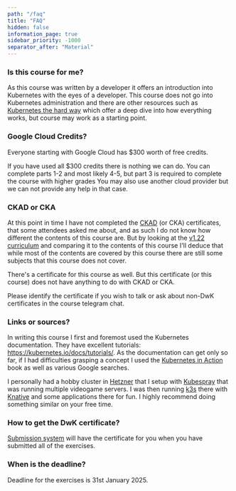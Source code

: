 ```yaml
---
path: "/faq"
title: "FAQ"
hidden: false
information_page: true
sidebar_priority: -1000
separator_after: "Material"
---
```


<table-of-contents></table-of-contents>

### Is this course for me?

As this course was written by a developer it offers an introduction into Kubernetes with the eyes of a developer. This course does not go into Kubernetes administration and there are other resources such as [Kubernetes the hard way](https://github.com/kelseyhightower/kubernetes-the-hard-way) which offer a deep dive into how everything works, but course may work as a starting point.

### Google Cloud Credits?

Everyone starting with Google Cloud has \$300 worth of free credits.

If you have used all \$300 credits there is nothing we can do. You can complete parts 1-2 and most likely 4-5, but part 3 is required to complete the course with higher grades
You may also use another cloud provider but we can not provide any help in that case.

### CKAD or CKA

At this point in time I have not completed the [CKAD](https://www.cncf.io/certification/ckad/) (or CKA) certificates, that some attendees asked me about, and as such I do not know how different the contents of this course are. But by looking at the [v1.22 curriculum](https://github.com/cncf/curriculum/blob/051242d0be69e1cd290c97abc393762ae9f2ca44/CKAD_Curriculum_v1.22.pdf) and comparing it to the contents of this course I'll deduce that while most of the contents are covered by this course there are still some subjects that this course does not cover.

There's a certificate for this course as well. But this certificate (or this course) does not have anything to do with CKAD or CKA.

Please identify the certificate if you wish to talk or ask about non-DwK certificates in the course telegram chat.

### Links or sources?

In writing this course I first and foremost used the Kubernetes documentation. They have excellent tutorials: <https://kubernetes.io/docs/tutorials/>. As the documentation can get only so far, if I had difficulties grasping a concept I used the [Kubernetes in Action](https://www.manning.com/books/kubernetes-in-action) book as well as various Google searches.

I personally had a hobby cluster in [Hetzner](https://www.hetzner.com/) that I setup with [Kubespray](https://github.com/kubernetes-sigs/kubespray) that was running multiple videogame servers. I was then running [k3s](https://github.com/rancher/k3s) there with [Knative](https://knative.dev/) and some applications there for fun. I highly recommend doing something similar on your free time.

### How to get the DwK certificate?

[Submission system](https://studies.cs.helsinki.fi/stats/courses/kubernetes2024/) will have the certificate for you when you have submitted all of the exercises.

### When is the deadline?

Deadline for the exercises is 31st January 2025.
